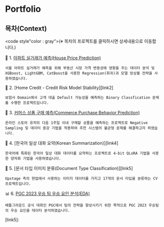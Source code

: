 # Portfolio

## 목차(Context)

<code style"color : gray">(※ 목차의 프로젝트를 클릭하시면 상세내용으로 이동합니다.)</code>

📑 1. [아파트 실거래가 예측(House Price Prediction)][link1]

 `서울 아파트 실거래가 예측을 위해 부동산 시장 가격 변동성에 영향을 주는 데이터 분석 및  XGBoost, LightGBM, CatBoost을 사용한 Regression(회귀)과 모델 앙상블 전략을 사용하였습니다.`

📑 2. [Home Credit - Credit Risk Model Stability][link2]

 `보험사 Domain에서 고객 대출 Default 가능성을 예측하는 Binary Classfication 문제를 수행한 프로젝트입니다.`

📑 3. [커머스 상품 구매 예측(Commerce Purchase Behavior Prediction)][link3]

 ` 온라인 스토어 유저의 다음 1주일 이내 구매할 상품을 예측하는 프로젝트로 Negative Sampling 및 데이터 증강 기법을 적용하여 추천 시스템의 불균형 문제를 해결하고자 하였습니다. `

📑 4. [한국어 일상 대화 요약(Korean Summarization)][link4]

 `한국어에 특화된 한국어 일상 대화 데이터를 요약하는 프로젝트로 4-bit QLoRA 기법을 사용한 양자화 기법을 사용하였습니다.`

📑 5. [문서 타입 이미지 분류(Document Type Classification)][link5]

 `Upstage 측의 현업에서 사용하는 이미지 데이터를 가지고 17개의 문서 타입을 분류하는 CV 프로젝트입니다.`   

📊 6. [PGC 2023 우승 팀 우승 요인 분석(EDA)][link6]

 `배틀그라운드 공식 대회인 PGC에서 팀의 전략을 향상시키기 위한 목적으로 PGC 2023 우승팀의 우승 요인을 데이터 분석하였습니다.`

[link1]: 
[link2]: 
[link3]: 
[link4]: 
[link5]: 

[link6]: https://github.com/hyeonnjii/EDA_Battlegrounds_PGC2023
 

